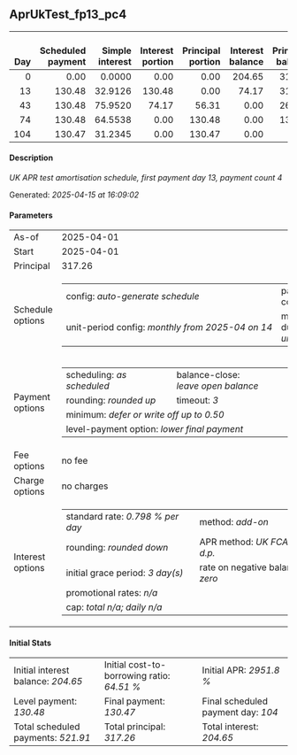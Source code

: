 <h2>AprUkTest_fp13_pc4</h2><table><thead style="vertical-align: bottom;"><th style="text-align: right;">Day</th><th style="text-align: right;">Scheduled payment</th><th style="text-align: right;">Simple interest</th><th style="text-align: right;">Interest portion</th><th style="text-align: right;">Principal portion</th><th style="text-align: right;">Interest balance</th><th style="text-align: right;">Principal balance</th><th style="text-align: right;">Total simple interest</th><th style="text-align: right;">Total interest</th><th style="text-align: right;">Total principal</th></thead><tr style="text-align: right;"><td class="ci00">0</td><td class="ci01" style="white-space: nowrap;">0.00</td><td class="ci02">0.0000</td><td class="ci03">0.00</td><td class="ci04">0.00</td><td class="ci05">204.65</td><td class="ci06">317.26</td><td class="ci07">0.0000</td><td class="ci08">0.00</td><td class="ci09">0.00</td></tr><tr style="text-align: right;"><td class="ci00">13</td><td class="ci01" style="white-space: nowrap;">130.48</td><td class="ci02">32.9126</td><td class="ci03">130.48</td><td class="ci04">0.00</td><td class="ci05">74.17</td><td class="ci06">317.26</td><td class="ci07">32.9126</td><td class="ci08">130.48</td><td class="ci09">0.00</td></tr><tr style="text-align: right;"><td class="ci00">43</td><td class="ci01" style="white-space: nowrap;">130.48</td><td class="ci02">75.9520</td><td class="ci03">74.17</td><td class="ci04">56.31</td><td class="ci05">0.00</td><td class="ci06">260.95</td><td class="ci07">108.8646</td><td class="ci08">204.65</td><td class="ci09">56.31</td></tr><tr style="text-align: right;"><td class="ci00">74</td><td class="ci01" style="white-space: nowrap;">130.48</td><td class="ci02">64.5538</td><td class="ci03">0.00</td><td class="ci04">130.48</td><td class="ci05">0.00</td><td class="ci06">130.47</td><td class="ci07">173.4184</td><td class="ci08">204.65</td><td class="ci09">186.79</td></tr><tr style="text-align: right;"><td class="ci00">104</td><td class="ci01" style="white-space: nowrap;">130.47</td><td class="ci02">31.2345</td><td class="ci03">0.00</td><td class="ci04">130.47</td><td class="ci05">0.00</td><td class="ci06">0.00</td><td class="ci07">204.6529</td><td class="ci08">204.65</td><td class="ci09">317.26</td></tr></table><p><h4>Description</h4><i>UK APR test amortisation schedule, first payment day 13, payment count 4</i></p><p>Generated: <i>2025-04-15 at 16:09:02</i></p><h4>Parameters</h4><table><tr><td>As-of</td><td>2025-04-01</td></tr><tr><td>Start</td><td>2025-04-01</td></tr><tr><td>Principal</td><td>317.26</td></tr><tr><td>Schedule options</td><td><table><tr><td>config: <i>auto-generate schedule</i></td><td>payment count: <i>4</i></td></tr><tr><td style="white-space: nowrap;">unit-period config: <i>monthly from 2025-04 on 14</i></td><td>max duration: <i>unlimited</i></td></tr></table></td></tr><tr><td>Payment options</td><td><table><tr><td>scheduling: <i>as scheduled</i></td><td>balance-close: <i>leave&nbsp;open&nbsp;balance</i></td></tr><tr><td>rounding: <i>rounded up</i></td><td>timeout: <i>3</i></td></tr><tr><td colspan='2'>minimum: <i>defer&nbsp;or&nbsp;write&nbsp;off&nbsp;up&nbsp;to&nbsp;0.50</i></td></tr><tr><td colspan='2'>level-payment option: <i>lower&nbsp;final&nbsp;payment</i></td></tr></table></td></tr><tr><td>Fee options</td><td>no fee</td></tr><tr><td>Charge options</td><td>no charges</td></tr><tr><td>Interest options</td><td><table><tr><td>standard rate: <i>0.798 % per day</i></td><td>method: <i>add-on</i></td></tr><tr><td>rounding: <i>rounded down</i></td><td>APR method: <i>UK FCA to 1 d.p.</i></td></tr><tr><td>initial grace period: <i>3 day(s)</i></td><td>rate on negative balance: <i>zero</i></td></tr><tr><td colspan="2">promotional rates: <i><i>n/a</i></i></td></tr><tr><td colspan="2">cap: <i>total <i>n/a</i>; daily <i>n/a</i></td></tr></table></td></tr></table><h4>Initial Stats</h4><table><tr><td>Initial interest balance: <i>204.65</i></td><td>Initial cost-to-borrowing ratio: <i>64.51 %</i></td><td>Initial APR: <i>2951.8 %</i></td></tr><tr><td>Level payment: <i>130.48</i></td><td>Final payment: <i>130.47</i></td><td>Final scheduled payment day: <i>104</i></td></tr><tr><td>Total scheduled payments: <i>521.91</i></td><td>Total principal: <i>317.26</i></td><td>Total interest: <i>204.65</i></td></tr></table>